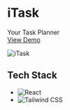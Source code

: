 # iTask
Your Task Planner <br />
<a href=https://itasks.netlify.app/>View Demo</a>

![iTask](https://github.com/supratipdas03/iTask/assets/158083199/87eb23c3-88be-47ef-93d7-d24da9fccf76)

## Tech Stack
  * ![React](https://img.shields.io/badge/react-%2320232a.svg?style=for-the-badge&logo=react&logoColor=%2361DAFB)
  * ![Tailwind CSS](https://img.shields.io/badge/tailwindcss-%2338B2AC?style=for-the-badge&logo=tailwind-css&logoColor=white)
